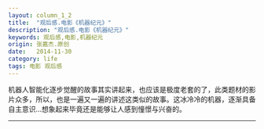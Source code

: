 ```yaml
---
layout: column_1_2
title:  "观后感.电影《机器纪元》"
description: "观后感.电影《机器纪元》"
keywords: 观后感,电影,机器纪元
origin: 张嘉杰.原创
date:   2014-11-30
category: life
tags: 电影 观后感
---
```

机器人智能化逐步觉醒的故事其实讲起来，也应该是极度老套的了，此类题材的影片众多，所以，也是一遍又一遍的讲述这类似的故事。这冰冷冷的机器，逐渐具备自主意识...想象起来毕竟还是能够让人感到憧憬与兴奋的。 
<!--more-->


---------------------------------------